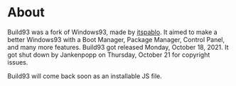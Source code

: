 # About

Build93 was a fork of Windows93, made by [itspablo](https://app.gitbook.com/u/2Tu3xcOADiPdhk2bnrQwav6Ocqn1). It aimed to make a better Windows93 with a Boot Manager, Package Manager, Control Panel, and many more features. Build93 got released Monday, October 18, 2021. It got shut down by Jankenpopp on Thursday, October 21 for copyright issues.

Build93 will come back soon as an installable JS file.
